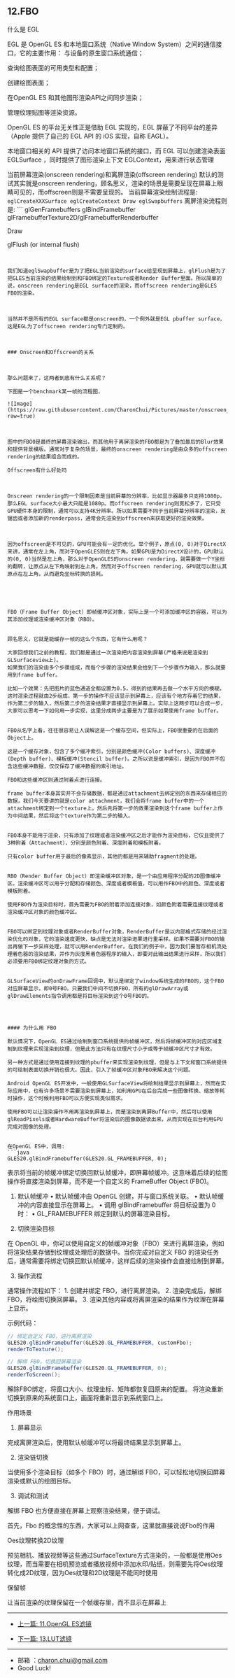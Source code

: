 ## 12.FBO


什么是 EGL

EGL 是 OpenGL ES 和本地窗口系统（Native Window System）之间的通信接口，它的主要作用：
与设备的原生窗口系统通信；

查询绘图表面的可用类型和配置；

创建绘图表面；

在OpenGL ES 和其他图形渲染API之间同步渲染；

管理纹理贴图等渲染资源。

OpenGL ES 的平台无关性正是借助 EGL 实现的，EGL 屏蔽了不同平台的差异（Apple 提供了自己的 EGL API 的 iOS 实现，自称 EAGL）。

本地窗口相关的 API 提供了访问本地窗口系统的接口，而 EGL 可以创建渲染表面 EGLSurface ，同时提供了图形渲染上下文 EGLContext，用来进行状态管理


当前屏幕渲染(onscreen rendering)和离屏渲染(offscreen rendering) 默认的测试其实就是onscreen rendering，顾名思义，渲染的场景是需要呈现在屏幕上眼睛可见的，而offscreen则是不需要呈现的。 当前屏幕渲染绘制流程是:    ``` eglCreateXXXSurface eglCreateContext Draw eglSwapbuffers ``` 离屏渲染流程则是:    ``` glGenFramebuffers glBindFramebuffer
glFramebufferTexture2D/glFramebufferRenderbuffer

Draw

glFlush (or internal flush)
```


我们知道eglSwapbuffer是为了把EGL当前渲染的surface给呈现到屏幕上，glFlush是为了把GLES当前渲染的结果绘制到和FBO绑定的Texture或者Render Buffer里面。所以简单的说，onscreen rendering是EGL surface的渲染，而offscreen rendering是GLES FBO的渲染。



当然并不是所有的EGL surface都是onscreen的，一个例外就是EGL pbuffer surface，这是EGL为了offscreen rendering专门定制的。



### Onscreen和Offscreen的关系



那么问题来了，这两者到底有什么关系呢？

下图是一个benchmark某一帧的流程图，

![Image](https://raw.githubusercontent.com/CharonChui/Pictures/master/onscreen_offscreen.webp?raw=true)



图中的FBO0是最终的屏幕渲染输出，而其他用于离屏渲染的FBO都是为了叠加最后的Blur效果和提供背景模版。通常对于复杂的场景，最终的onscreen rendering是由众多的offscreen rendering的结果组合而成的。

Offscreen有什么好处吗



Onscreen rendering的一个限制因素是当前屏幕的分辨率，比如显示器最多只支持1080p，那么EGL surface大小最大只能是1080p。而offscreen rendering则宽松多了，它只受GPU硬件本身的限制，通常可以支持4K分辨率。所以如果需要不同于当前屏幕分辨率的渲染，反锯齿或者添加新的renderpass，通常会先渲染到offscreen来获取更好的渲染效果。



因为offscreen是不可见的，GPU可能会有一定的优化。举个例子，原点(0, 0)对于DirectX来讲，通常在左上角，而对于OpenGLES则在左下角。如果GPU是为DirectX设计的，GPU默认的(0, 0)当然是左上角，那么对于OpenGLES的onscreen rendering，就需要做一个Y坐标的翻转，让原点从左下角映射到左上角。然而对于offscreen rendering，GPU就可以默认其原点在左上角，从而避免坐标转换的损耗。





FBO（Frame Buffer Object）即帧缓冲区对象，实际上是一个可添加缓冲区的容器，可以为其添加纹理或渲染缓冲区对象（RBO）。


顾名思义，它就是能缓存一帧的这么个东西，它有什么用呢？     

大家回想我们之前的教程，我们都是通过一次渲染把内容渲染到屏幕(严格来说是渲染到GLSurfaceview上)。      
如果我们的渲染由多个步骤组成，而每个步骤的渲染结果会给到下一个步骤作为输入，那么就要用到frame buffer。      

比如一个效果：先把图片的蓝色通道全都设置为0.5，得到的结果再去做一个水平方向的模糊，这时渲染过程就由2步组成，第一步的操作不应该显示到屏幕上，应该有个地方存着它的结果，作为第二步的输入，然后第二步的渲染结果才直接显示到屏幕上。实际上这两步可以合成一步，大家可以思考一下如何用一步实现，这里分成两步主要是为了展示如果使用frame buffer。


FBO从名字上看，往往很容易让人误解这是一个缓存空间，但实际上，FBO很重要的在后面的Object上。    

这是一个缓存对象，包含了多个缓冲索引，分别是颜色缓冲(Color buffers)、深度缓冲(Depth buffer)、模板缓冲(Stencil buffer)。之所以说是缓冲索引，是因为FBO并不包含这些缓冲数据，仅仅保存了缓冲数据的索引地址。    

FBO和这些缓冲区则通过附着点进行连接。     

frame buffer本身其实并不会存储数据，都是通过attachment去绑定别的东西来存储相应的数据，我们今天要讲的就是color attachment，我们会将frame buffer中的一个attachment绑定到一个texture上，然后先将第一步的效果渲染到这个frame buffer上作为中间结果，然后将这个texture作为第二步的输入。


FBO本身不能用于渲染，只有添加了纹理或者渲染缓冲区之后才能作为渲染目标，它仅且提供了3种附着（Attachment），分别是颜色附着、深度附着和模板附着。

只有color buffer用于最后的像素显示，其他的都是用来辅助fragment的处理。


RBO（Render Buffer Object）即渲染缓冲区对象，是一个由应用程序分配的2D图像缓冲区。渲染缓冲区可以用于分配和存储颜色、深度或者模板值，可以用作FBO中的颜色、深度或者模板附着。

使用FBO作为渲染目标时，首先需要为FBO的附着添加连接对象，如颜色附着需要连接纹理或者渲染缓冲区对象的颜色缓冲区。


FBO可以绑定到纹理对象或者RenderBuffer对象，RenderBuffer是以内部格式存储的经过渲染优化的对象，它的渲染速度更快，缺点是无法对渲染进果进行重采样。如果不需要对FBO的输出再做下一步采样处理，就可以用RenderBuffer。在我们的例子中，因为我们要暂存相机流处理着色器的渲染结果，并作为灰度黑着色器程序的输入，即要对此输出结果进行采样，所以我们必须要用FBO绑定纹理对象的方式。


GLSurfaceView的onDrawFrame回调中，默认是绑定了window系统生成的FBO的，这个FBO对应屏幕显示，即0号FBO。只要我们中间不切换FBO，所有的glDrawArray或glDrawElements指令调用都是将目标渲染到这个0号FBO的。




#### 为什么用 FBO

默认情况下，OpenGL ES通过绘制到窗口系统提供的帧缓冲区，然后将帧缓冲区的对应区域复制到纹理来实现渲染到纹理，但是此方法只有在纹理尺寸小于或等于帧缓冲区尺寸才有效。       

另一种方式是通过使用连接到纹理的pbuffer来实现渲染到纹理，但是与上下文和窗口系统提供的可绘制表面切换开销也很大。因此，引入了帧缓冲区对象FBO来解决这个问题。

Android OpenGL ES开发中，一般使用GLSurfaceView将绘制结果显示到屏幕上，然而在实际应用中，也有许多场景不需要渲染到屏幕上，如利用GPU在后台完成一些图像转换、缩放等耗时操作，这个时候利用FBO可以方便实现类似需求。

使用FBO可以让渲染操作不用再渲染到屏幕上，而是渲染到离屏Buffer中，然后可以使用glReadPixels或者HardwareBuffer将渲染后的图像数据读出来，从而实现在后台利用GPU完成对图像的处理。


在OpenGL ES中，调用: 
```java
GLES20.glBindFramebuffer(GLES20.GL_FRAMEBUFFER, 0);
```
表示将当前的帧缓冲绑定切换回默认帧缓冲，即屏幕帧缓冲。这意味着后续的绘图操作将直接渲染到屏幕，而不是一个自定义的 FrameBuffer Object (FBO)。

1. 默认帧缓冲
	•	默认帧缓冲由 OpenGL 创建，并与窗口系统关联。
	•	默认帧缓冲的内容直接显示在屏幕上。
	•	调用 glBindFramebuffer 将目标设置为 0 时：
	•	GL_FRAMEBUFFER 绑定到默认的屏幕渲染目标。

2. 切换渲染目标

在 OpenGL 中，你可以使用自定义的帧缓冲对象（FBO）来进行离屏渲染，例如将渲染结果存储到纹理或处理后的数据中。当你完成对自定义 FBO 的渲染任务后，通常需要将绑定切换回默认帧缓冲，这样后续的渲染操作会直接绘制到屏幕。

3. 操作流程

通常操作流程如下：
	1.	创建并绑定 FBO，进行离屏渲染。
	2.	渲染完成后，解绑 FBO，将绘图切换回屏幕。
	3.	渲染其他内容或将离屏渲染的结果作为纹理在屏幕上显示。

示例代码：

```java
// 绑定自定义 FBO，进行离屏渲染
GLES20.glBindFramebuffer(GLES20.GL_FRAMEBUFFER, customFbo);
renderToTexture();

// 解绑 FBO，切换回屏幕渲染
GLES20.glBindFramebuffer(GLES20.GL_FRAMEBUFFER, 0);
renderToScreen();
```

 解除FBO绑定，将窗口大小、纹理坐标、矩阵都恢复回原来的配置。
将渲染重新切换到原来的系统窗口上，画面将重新显示到系统窗口上。


作用场景

1. 屏幕显示

完成离屏渲染后，使用默认帧缓冲可以将最终结果显示到屏幕上。

2. 渲染链切换

当使用多个渲染目标（如多个 FBO）时，通过解绑 FBO，可以轻松地切换回屏幕渲染或默认的绘图目标。

3. 调试和测试

解绑 FBO 也方便直接在屏幕上观察渲染结果，便于调试。




首先，Fbo 的概念性的东西，大家可以上网查查，这里就直接说说Fbo的作用

Oes纹理转换2D纹理

预览相机、播放视频等这些通过SurfaceTexture方式渲染的，一般都是使用Oes纹理，而当需要在相机预览或者播放视频中添加水印/贴纸，则需要先将Oes纹理转化成2D纹理，因为Oes纹理和2D纹理是不能同时使用

保留帧

让当前渲染的纹理保留在一个帧缓存里，而不显示在屏幕上








---
- [上一篇: 11.OpenGL ES滤镜](https://github.com/CharonChui/AndroidNote/blob/master/VideoDevelopment/OpenGL/11.OpenGL%20ES%E6%BB%A4%E9%95%9C.md)

- [下一篇: 13.LUT滤镜](https://github.com/CharonChui/AndroidNote/blob/master/VideoDevelopment/OpenGL/13.LUT%E6%BB%A4%E9%95%9C.md)

---

- 邮箱 ：charon.chui@gmail.com  
- Good Luck! 































